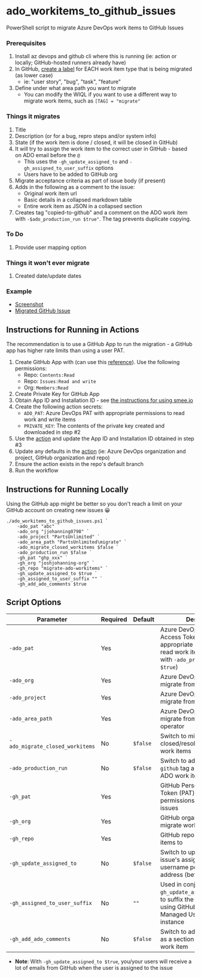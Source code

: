 # ado_workitems_to_github_issues

PowerShell script to migrate Azure DevOps work items to GitHub Issues

### Prerequisites

1. Install az devops and github cli where this is running (ie: action or locally; GitHub-hosted runners already have)
2. In GitHub, [create a label](https://docs.github.com/en/issues/using-labels-and-milestones-to-track-work/managing-labels) for EACH work item type that is being migrated (as lower case) 
    - ie: "user story", "bug", "task", "feature"
3. Define under what area path you want to migrate
    - You can modify the WIQL if you want to use a different way to migrate work items, such as `[TAG] = "migrate"`

### Things it migrates

1. Title
2. Description (or for a bug, repro steps and/or system info)
3. State (if the work item is done / closed, it will be closed in GitHub)
4. It will try to assign the work item to the correct user in GitHub - based on ADO email before the `@`
    - This uses the `-gh_update_assigned_to` and `-gh_assigned_to_user_suffix` options
    - Users have to be added to GitHub org
5. Migrate acceptance criteria as part of issue body (if present)
6. Adds in the following as a comment to the issue:
    - Original work item url 
    - Basic details in a collapsed markdown table
    - Entire work item as JSON in a collapsed section
7. Creates tag "copied-to-github" and a comment on the ADO work item with `-$ado_production_run $true"`. The tag prevents duplicate copying.

### To Do
1. Provide user mapping option

### Things it won't ever migrate
1. Created date/update dates

### Example

- [Screenshot](https://user-images.githubusercontent.com/19912012/157745772-69f5cf75-5407-491e-a754-d94b188378ff.png)
- [Migrated GitHub Issue](https://github.com/joshjohanning-org/migrate-ado-workitems/issues/296)

## Instructions for Running in Actions

The recommendation is to use a GitHub App to run the migration - a GitHub app has higher rate limits than using a user PAT.

1. Create GitHub App with (can use this [reference](https://josh-ops.com/posts/github-apps/#creating-a-github-app)). Use the following permissions:
    + Repo: `Contents:Read`
    + Repo: `Issues:Read and write`
    + Org: `Members:Read`
1. Create Private Key for GitHub App
1. Obtain App ID and Installation ID - see [the instructions for using smee.io](https://josh-ops.com/posts/github-apps/#creating-a-github-app)
1. Create the following action secrets:
    + `ADO_PAT`: Azure DevOps PAT with appropriate permissions to read work and write items
    + `PRIVATE_KEY`: The contents of the private key created and downloaded in step #2
1. Use the [action](.github/workflows/migrate-work-items.yml) and update the App ID and Installation ID obtained in step #3
1. Update any defaults in the [action](.github/workflows/migrate-work-items.yml) (ie: Azure DevOps organization and project, GitHub organization and repo)
1. Ensure the action exists in the repo's default branch
1. Run the workflow

## Instructions for Running Locally

Using the GitHub app might be better so you don't reach a limit on your GitHub account on creating new issues 😀

```pwsh
./ado_workitems_to_github_issues.ps1 `
    -ado_pat "abc" `
    -ado_org "jjohanning0798" `
    -ado_project "PartsUnlimited" `
    -ado_area_path "PartsUnlimited\migrate" `
    -ado_migrate_closed_workitems $false `
    -ado_production_run $false `
    -gh_pat "ghp_xxx" `
    -gh_org "joshjohanning-org" `
    -gh_repo "migrate-ado-workitems" `
    -gh_update_assigned_to $true `
    -gh_assigned_to_user_suffix "" `
    -gh_add_ado_comments $true
```

## Script Options

| Parameter                       | Required | Default  | Description                                                                                                                                 |
|---------------------------------|----------|----------|---------------------------------------------------------------------------------------------------------------------------------------------|
| `-ado_pat`                      | Yes      |          | Azure DevOps Personal Access Token (PAT) with appropriate permissions to read work items (and update, with `-ado_production_run $true`)     |
| `-ado_org`                      | Yes      |          | Azure DevOps organization to migrate from                                                                                                   |
| `-ado_project`                  | Yes      |          | Azure DevOps project to migrate from                                                                                                        |
| `-ado_area_path`                | Yes      |          | Azure DevOps area path to migrate from - uses the `UNDER` operator                                                                          |
| `-ado_migrate_closed_workitems` | No       | `$false` | Switch to migrate closed/resoled/done/removed work items                                                                                    |
| `-ado_production_run`           | No       | `$false` | Switch to add `copied-to-github` tag and comment on ADO work item                                                                           |
| `-gh_pat`                       | Yes      |          | GitHub Personal Access Token (PAT) with appropriate permissions to read/write issues                                                        |
| `-gh_org`                       | Yes      |          | GitHub organization to migrate work items to                                                                                                |
| `-gh_repo`                      | Yes      |          | GitHub repo to migrate work items to                                                                                                        |
| `-gh_update_assigned_to`        | No       | `$false` | Switch to update the GitHub issue's assignee based on the username portion of an email address (before the @ sign)                          |
| `-gh_assigned_to_user_suffix`   | No       | `""`     | Used in conjunction with `-gh_update_assigned_to`, used to suffix the username, e.g. if using GitHub Enterprise Managed User (EMU) instance |
| `-gh_add_ado_comments`          | No       | `$false` | Switch to add ADO comments as a section with the migrated work item                                                                     |

+ **Note**: With `-gh_update_assigned_to $true`, you/your users will receive a lot of emails from GitHub when the user is assigned to the issue
